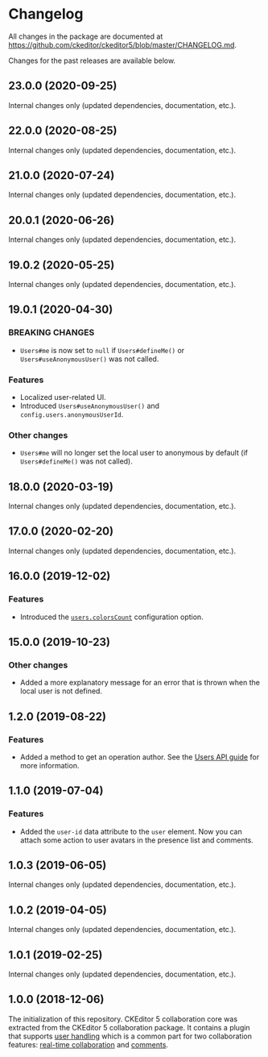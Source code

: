 Changelog
=========

All changes in the package are documented at https://github.com/ckeditor/ckeditor5/blob/master/CHANGELOG.md.

Changes for the past releases are available below.


## 23.0.0 (2020-09-25)

Internal changes only (updated dependencies, documentation, etc.).


## 22.0.0 (2020-08-25)

Internal changes only (updated dependencies, documentation, etc.).

## 21.0.0 (2020-07-24)

Internal changes only (updated dependencies, documentation, etc.).


## 20.0.1 (2020-06-26)

Internal changes only (updated dependencies, documentation, etc.).


## 19.0.2 (2020-05-25)

Internal changes only (updated dependencies, documentation, etc.).


## 19.0.1 (2020-04-30)

### BREAKING CHANGES

* `Users#me` is now set to `null` if `Users#defineMe()` or `Users#useAnonymousUser()` was not called.

### Features

* Localized user-related UI.
* Introduced `Users#useAnonymousUser()` and `config.users.anonymousUserId`.

### Other changes

* `Users#me` will no longer set the local user to anonymous by default (if `Users#defineMe()` was not called).


## 18.0.0 (2020-03-19)

Internal changes only (updated dependencies, documentation, etc.).


## 17.0.0 (2020-02-20)

Internal changes only (updated dependencies, documentation, etc.).


## 16.0.0 (2019-12-02)

### Features

* Introduced the [`users.colorsCount`](https://ckeditor.com/docs/ckeditor5/latest/features/collaboration/users.html#adding-more-users-colors) configuration option.


## 15.0.0 (2019-10-23)

### Other changes

* Added a more explanatory message for an error that is thrown when the local user is not defined.


## 1.2.0 (2019-08-22)

### Features

* Added a method to get an operation author. See the [Users API guide](https://ckeditor.com/docs/ckeditor5/latest/features/collaboration/users.html#operation-authors) for more information.


## 1.1.0 (2019-07-04)

### Features

* Added the `user-id` data attribute to the `user` element. Now you can attach some action to user avatars in the presence list and comments.


## 1.0.3 (2019-06-05)

Internal changes only (updated dependencies, documentation, etc.).


## 1.0.2 (2019-04-05)

Internal changes only (updated dependencies, documentation, etc.).


## 1.0.1 (2019-02-25)

Internal changes only (updated dependencies, documentation, etc.).


## 1.0.0 (2018-12-06)

The initialization of this repository. CKEditor 5 collaboration core was extracted from the CKEditor 5 collaboration package. It contains a plugin that supports [user handling](https://ckeditor.com/docs/ckeditor5/latest/features/collaboration/users.html) which is a common part for two collaboration features: [real-time collaboration](https://ckeditor.com/collaboration/real-time/) and [comments](https://ckeditor.com/collaboration/comments/).
